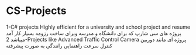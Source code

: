 # CS-Projects
1-C# projects Highly efficient for a university and school project and resume
پروژه های سی شارپ که برای دانشگاه و مدرسه وبرای ساخت رزومه بسیار کار آمد میباشد
2-Projects like Advanced Traffic Control Camera
پروژه ای مانند دوربین کنترل سرعت راهنمایی رانندگی به صورت پیشرفته
